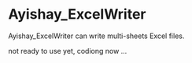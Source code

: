 Ayishay_ExcelWriter
===================

Ayishay_ExcelWriter can write multi-sheets Excel files.

not ready to use yet, codiong now ...
